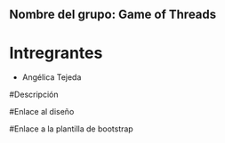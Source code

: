 ## Nombre del grupo: Game of Threads

# Intregrantes

- Angélica Tejeda

#Descripción



#Enlace al diseño


#Enlace a la plantilla de bootstrap
